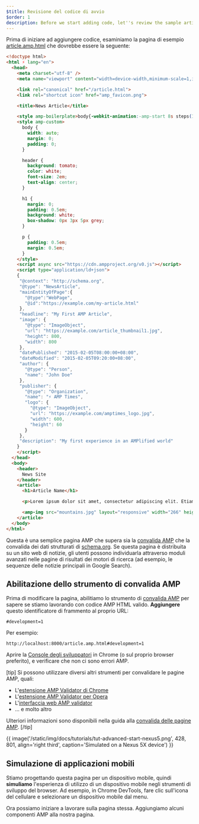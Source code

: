 ```yaml
---
$title: Revisione del codice di avvio
$order: 1
description: Before we start adding code, let''s review the sample article.amp.html page, which should be as follows: ...
---
```


Prima di iniziare ad aggiungere codice, esaminiamo la pagina di esempio [article.amp.html](https://github.com/googlecodelabs/accelerated-mobile-pages-advanced/blob/master/article.amp.html) che dovrebbe essere la seguente:

```html
<!doctype html>
<html ⚡ lang="en">
  <head>
    <meta charset="utf-8" />
    <meta name="viewport" content="width=device-width,minimum-scale=1,initial-scale=1">

    <link rel="canonical" href="/article.html">
    <link rel="shortcut icon" href="amp_favicon.png">

    <title>News Article</title>

    <style amp-boilerplate>body{-webkit-animation:-amp-start 8s steps(1,end) 0s 1 normal both;-moz-animation:-amp-start 8s steps(1,end) 0s 1 normal both;-ms-animation:-amp-start 8s steps(1,end) 0s 1 normal both;animation:-amp-start 8s steps(1,end) 0s 1 normal both}@-webkit-keyframes -amp-start{from{visibility:hidden}to{visibility:visible}}@-moz-keyframes -amp-start{from{visibility:hidden}to{visibility:visible}}@-ms-keyframes -amp-start{from{visibility:hidden}to{visibility:visible}}@-o-keyframes -amp-start{from{visibility:hidden}to{visibility:visible}}@keyframes -amp-start{from{visibility:hidden}to{visibility:visible}}</style><noscript><style amp-boilerplate>body{-webkit-animation:none;-moz-animation:none;-ms-animation:none;animation:none}</style></noscript>
    <style amp-custom>
      body {
        width: auto;
        margin: 0;
        padding: 0;
      }

      header {
        background: tomato;
        color: white;
        font-size: 2em;
        text-align: center;
      }

      h1 {
        margin: 0;
        padding: 0.5em;
        background: white;
        box-shadow: 0px 3px 5px grey;
      }

      p {
        padding: 0.5em;
        margin: 0.5em;
      }
    </style>
    <script async src="https://cdn.ampproject.org/v0.js"></script>
    <script type="application/ld+json">
    {
     "@context": "http://schema.org",
     "@type": "NewsArticle",
     "mainEntityOfPage":{
       "@type":"WebPage",
       "@id":"https://example.com/my-article.html"
     },
     "headline": "My First AMP Article",
     "image": {
       "@type": "ImageObject",
       "url": "https://example.com/article_thumbnail1.jpg",
       "height": 800,
       "width": 800
     },
     "datePublished": "2015-02-05T08:00:00+08:00",
     "dateModified": "2015-02-05T09:20:00+08:00",
     "author": {
       "@type": "Person",
       "name": "John Doe"
     },
     "publisher": {
       "@type": "Organization",
       "name": "⚡ AMP Times",
       "logo": {
         "@type": "ImageObject",
         "url": "https://example.com/amptimes_logo.jpg",
         "width": 600,
         "height": 60
       }
     },
     "description": "My first experience in an AMPlified world"
    }
    </script>
  </head>
  <body>
    <header>
      News Site
    </header>
    <article>
      <h1>Article Name</h1>

      <p>Lorem ipsum dolor sit amet, consectetur adipiscing elit. Etiam egestas tortor sapien, non tristique ligula accumsan eu.</p>

      <amp-img src="mountains.jpg" layout="responsive" width="266" height="150"></amp-img>
    </article>
  </body>
</html>
```

Questa è una semplice pagina AMP che supera sia la [convalida AMP](../../../../documentation/guides-and-tutorials/learn/validation-workflow/validate_amp.md) che la convalida dei dati strutturati di [schema.org](http://schema.org/). Se questa pagina è distribuita su un sito web di notizie, gli utenti possono individuarla attraverso moduli avanzati nelle pagine di risultati dei motori di ricerca (ad esempio, le sequenze delle notizie principali in Google Search).

## Abilitazione dello strumento di convalida AMP

Prima di modificare la pagina, abilitiamo lo strumento di [convalida AMP](../../../../documentation/guides-and-tutorials/learn/validation-workflow/validate_amp.md) per sapere se stiamo lavorando con codice AMP HTML valido. **Aggiungere** questo identificatore di frammento al proprio URL:

```text
#development=1
```

Per esempio:

```text
http://localhost:8000/article.amp.html#development=1
```

Aprire la [Console degli sviluppatori](https://developer.chrome.com/devtools/docs/console) in Chrome (o sul proprio browser preferito), e verificare che non ci sono errori AMP.

[tip] Si possono utilizzare diversi altri strumenti per convalidare le pagine AMP, quali:

- L'[estensione AMP Validator di Chrome](https://chrome.google.com/webstore/detail/amp-validator/nmoffdblmcmgeicmolmhobpoocbbmknc)
- L'[estensione AMP Validator per Opera](https://addons.opera.com/en-gb/extensions/details/amp-validator/)
- L'[interfaccia web AMP validator](https://validator.ampproject.org/)
- ... e molto altro

Ulteriori informazioni sono disponibili nella guida alla [convalida delle pagine AMP](../../../../documentation/guides-and-tutorials/learn/validation-workflow/validate_amp.md). [/tip]

{{ image('/static/img/docs/tutorials/tut-advanced-start-nexus5.png', 428, 801, align='right third', caption='Simulated on a Nexus 5X device') }}

## Simulazione di applicazioni mobili

Stiamo progettando questa pagina per un dispositivo mobile, quindi **simuliamo** l'esperienza di utilizzo di un dispositivo mobile negli strumenti di sviluppo del browser. Ad esempio, in Chrome DevTools, fare clic sull'icona del cellulare e selezionare un dispositivo mobile dal menu.

Ora possiamo iniziare a lavorare sulla pagina stessa. Aggiungiamo alcuni componenti AMP alla nostra pagina.
